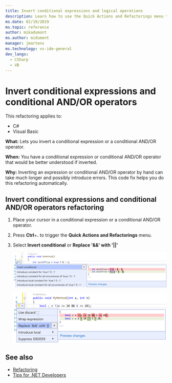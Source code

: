 ```yaml
---
title: Invert conditional expressions and logical operations
description: Learn how to use the Quick Actions and Refactorings menu to invert a conditional expression or a conditional AND/OR operator.
ms.date: 02/19/2019
ms.topic: reference
author: mikadumont
ms.author: midumont
manager: jmartens
ms.technology: vs-ide-general
dev_langs:
  - CSharp
  - VB
---
```

# Invert conditional expressions and conditional AND/OR operators


This refactoring applies to:

- C#
- Visual Basic

**What:** Lets you invert a conditional expression or a conditional AND/OR operator.

**When:** You have a conditional expression or conditional AND/OR operator that would be better understood if inverted.

**Why:** Inverting an expression or conditional AND/OR operator by hand can take much longer and possibly introduce errors. This code fix helps you do this refactoring automatically.

## Invert conditional expressions and conditional AND/OR operators refactoring

1. Place your cursor in a conditional expression or a conditional AND/OR operator.
2. Press **Ctrl**+**.** to trigger the **Quick Actions and Refactorings** menu.
3. Select **Invert conditional** or **Replace '&&' with '||'**

    ![Screenshot of the Invert conditional option.](media/invert-conditional.png)

    ![Screenshot of the Replace && with || option.](media/invert-logical-operator.png)

## See also

- [Refactoring](../refactoring-in-visual-studio.md)
- [Tips for .NET Developers](../csharp-developer-productivity.md)
